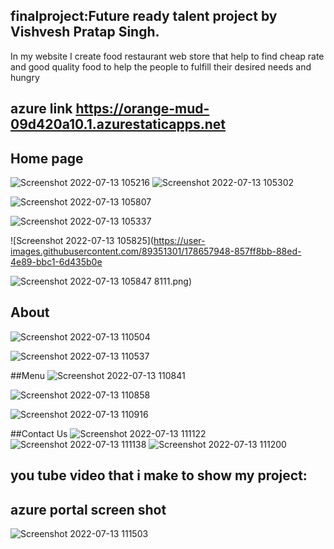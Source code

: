 ## finalproject:Future ready talent project by Vishvesh Pratap Singh.
In my website I create food restaurant web store that help to find cheap rate and good quality food to help the people to fulfill their desired needs and hungry

## azure link   https://orange-mud-09d420a10.1.azurestaticapps.net


## Home page 
![Screenshot 2022-07-13 105216](https://user-images.githubusercontent.com/89351301/178657849-c23c12c9-87fa-4d1a-bdae-81307481931a.png)
![Screenshot 2022-07-13 105302](https://user-images.githubusercontent.com/89351301/178657872-b7a23241-ab5f-45ee-8ec9-10b8a5888a19.png)

![Screenshot 2022-07-13 105807](https://user-images.githubusercontent.com/89351301/178657910-8b67e6fb-e7f7-4025-b8fe-14ecc3e11995.png)

![Screenshot 2022-07-13 105337](https://user-images.githubusercontent.com/89351301/178657930-920b46c3-6cd1-48cd-ba2b-7d692baf3695.png)

![Screenshot 2022-07-13 105825](https://user-images.githubusercontent.com/89351301/178657948-857ff8bb-88ed-4e89-bbc1-6d435b0e

![Screenshot 2022-07-13 105847](https://user-images.githubusercontent.com/89351301/178657965-337b2679-95d7-4d83-9d38-942e2f971990.png)
8111.png)

## About
![Screenshot 2022-07-13 110504](https://user-images.githubusercontent.com/89351301/178658587-3ea9547e-3cbc-4e75-9767-0374cd87ad94.png)

![Screenshot 2022-07-13 110537](https://user-images.githubusercontent.com/89351301/178658602-df1ac87e-dbb6-4aeb-ab3d-cf494195ce3a.png)
 
 ##Menu
 ![Screenshot 2022-07-13 110841](https://user-images.githubusercontent.com/89351301/178658965-67141815-732e-424a-8b49-4a638e0d4b2d.png)

![Screenshot 2022-07-13 110858](https://user-images.githubusercontent.com/89351301/178658979-6843901a-d326-4b68-a1cf-1455fec7af32.png)

![Screenshot 2022-07-13 110916](https://user-images.githubusercontent.com/89351301/178658994-3b8529ee-b2a3-40fa-98c6-1562519c9769.png)

##Contact Us
![Screenshot 2022-07-13 111122](https://user-images.githubusercontent.com/89351301/178659313-c19863b3-6238-473e-aa0c-b66111838f1d.png)
![Screenshot 2022-07-13 111138](https://user-images.githubusercontent.com/89351301/178659331-cc6fbbf1-67da-46d7-aa81-73752e6b6ed0.png)
![Screenshot 2022-07-13 111200](https://user-images.githubusercontent.com/89351301/178659340-37ff0e79-9b61-4beb-b7ce-2624838f0c7f.png)

## you tube video that i make to show my project:


## azure portal screen shot
![Screenshot 2022-07-13 111503](https://user-images.githubusercontent.com/89351301/178659668-df2895f4-2883-42d5-a554-eff7f85980aa.png)
